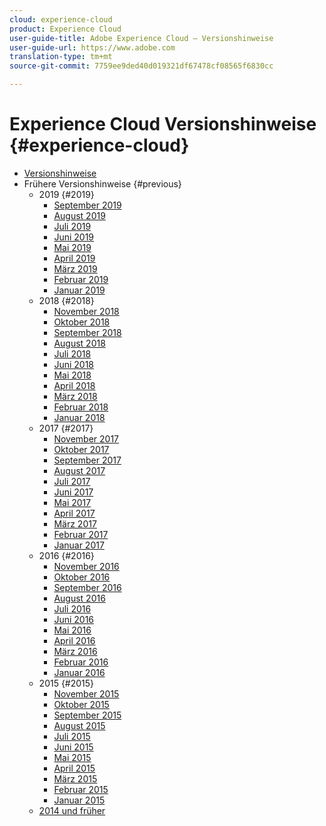 ```yaml
---
cloud: experience-cloud
product: Experience Cloud
user-guide-title: Adobe Experience Cloud – Versionshinweise
user-guide-url: https://www.adobe.com
translation-type: tm+mt
source-git-commit: 7759ee9ded40d019321df67478cf08565f6830cc

---
```



# Experience Cloud Versionshinweise {#experience-cloud}

+ [Versionshinweise](current.md)
+ Frühere Versionshinweise {#previous}
   + 2019 {#2019}
      + [September 2019](c-legacy-releases/2019/09122019.md)
      + [August 2019](c-legacy-releases/2019/08082019.md)
      + [Juli 2019](c-legacy-releases/2019/07182019.md)
      + [Juni 2019](c-legacy-releases/2019/06132019.md)
      + [Mai 2019](c-legacy-releases/2019/05092019.md)
      + [April 2019](c-legacy-releases/2019/04112019.md)
      + [März 2019](c-legacy-releases/2019/03072019.md)
      + [Februar 2019](c-legacy-releases/2019/02072019.md)
      + [Januar 2019](c-legacy-releases/2019/01172019.md)
   + 2018 {#2018}
      + [November 2018](c-legacy-releases/2018/11012018.md)
      + [Oktober 2018](c-legacy-releases/2018/10112018.md)
      + [September 2018](c-legacy-releases/2018/09132018.md)
      + [August 2018](c-legacy-releases/2018/08092018.md)
      + [Juli 2018](c-legacy-releases/2018/07192018.md)
      + [Juni 2018](c-legacy-releases/2018/06142018.md)
      + [Mai 2018](c-legacy-releases/2018/05102018.md)
      + [April 2018](c-legacy-releases/2018/04122018.md)
      + [März 2018](c-legacy-releases/2018/03082018.md)
      + [Februar 2018](c-legacy-releases/2018/02082018.md)
      + [Januar 2018](c-legacy-releases/2018/01182018.md)
   + 2017 {#2017}
      + [November 2017](c-legacy-releases/2017/11092017.md)
      + [Oktober 2017](c-legacy-releases/2017/10262017.md)
      + [September 2017](c-legacy-releases/2017/09212017.md)
      + [August 2017](c-legacy-releases/2017/08172017.md)
      + [Juli 2017](c-legacy-releases/2017/07202017.md)
      + [Juni 2017](c-legacy-releases/2017/06082017.md)
      + [Mai 2017](c-legacy-releases/2017/05182017.md)
      + [April 2017](c-legacy-releases/2017/04202017.md)
      + [März 2017](c-legacy-releases/2017/03092017.md)
      + [Februar 2017](c-legacy-releases/2017/02162017.md)
      + [Januar 2017](c-legacy-releases/2017/01192017.md)
   + 2016 {#2016}
      + [November 2016](c-legacy-releases/2016/11102016.md)
      + [Oktober 2016](c-legacy-releases/2016/10202016.md)
      + [September 2016](c-legacy-releases/2016/09152016.md)
      + [August 2016](c-legacy-releases/2016/08182016.md)
      + [Juli 2016](c-legacy-releases/2016/07212016.md)
      + [Juni 2016](c-legacy-releases/2016/06162016.md)
      + [Mai 2016](c-legacy-releases/2016/05192016.md)
      + [April 2016](c-legacy-releases/2016/04212016.md)
      + [März 2016](c-legacy-releases/2016/03172016.md)
      + [Februar 2016](c-legacy-releases/2016/02182016.md)
      + [Januar 2016](c-legacy-releases/2016/01212016.md)
   + 2015 {#2015}
      + [November 2015](c-legacy-releases/2015/11052015.md)
      + [Oktober 2015](c-legacy-releases/2015/10152015.md)
      + [September 2015](c-legacy-releases/2015/09172015.md)
      + [August 2015](c-legacy-releases/2015/08202015.md)
      + [Juli 2015](c-legacy-releases/2015/07162015.md)
      + [Juni 2015](c-legacy-releases/2015/06182015.md)
      + [Mai 2015](c-legacy-releases/2015/05212015.md)
      + [April 2015](c-legacy-releases/2015/04162015.md)
      + [März 2015](c-legacy-releases/2015/03192015.md)
      + [Februar 2015](c-legacy-releases/2015/02192015.md)
      + [Januar 2015](c-legacy-releases/2015/01152015.md)
   + [2014 und früher](c-legacy-releases/2014-earlier.md)
